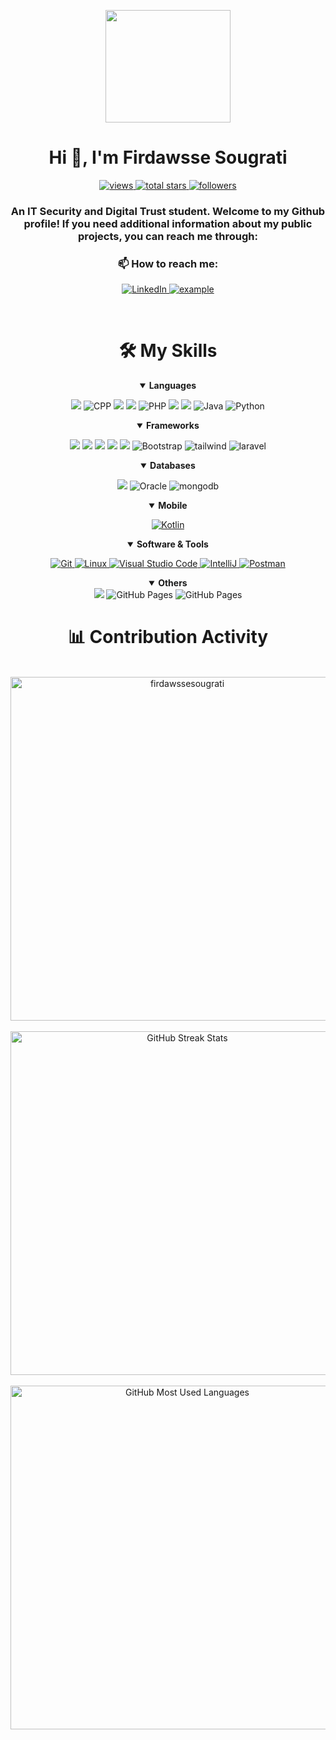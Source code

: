 <div align=center>

<p align=center>
    <img src="https://images-cdn.exchange.art/qshqgr0cjqmr5phD1tK-3gnohYWmfcXwx6VWnk27o38?ext=fastly&optimize=medium" width="200" height="180">
</p>

<h1 align="center">Hi 👋, I'm Firdawsse Sougrati</h1>
<a href="https://github.com/firdawssesougrati?tab=views">
    <img alt="views" title="View of my profile" src="https://komarev.com/ghpvc/?username=firdawssesougrati&label=Views&color=brightgreen&style=for-the-badge" />
</a>
<a href="https://github.com/firdawssesougrati?tab=repositories&sort=stargazers">
    <img alt="total stars" title="Total stars on GitHub" src="https://custom-icon-badges.herokuapp.com/badge/dynamic/json?logo=star&color=212F3C&labelColor=566573&label=Stars&style=for-the-badge&query=%24.stars&url=https://api.github-star-counter.workers.dev/user/firdawssesougrati"/>
</a>
<a href="https://github.com/firdawssesougrati?tab=followers">
    <img alt="followers" title="Follow me on Github" src="https://custom-icon-badges.herokuapp.com/github/followers/firdawssesougrati?color=23960c&labelColor=188207&style=for-the-badge&logo=person-add&label=Followers&logoColor=white"/>
</a>

<br>
<h3 align="center">An IT Security and Digital Trust student. Welcome to my Github profile! If you need additional information about my public projects, you can reach me through:</h3>
</div>

<div align=center>
    <h3>📫 How to reach me:</h3>
    <p align=center>
        <a href="https://www.linkedin.com/in/firdawsse-sougrati-71ba24277/">
            <img alt="LinkedIn" title="firdawsse sougrati" src="https://img.shields.io/badge/LinkedIn-0077B5?style=for-the-badge&logo=linkedin&logoColor=white">
        </a>
        <a href="mailto:firdawsse.sougrati05@gmail.com">
            <img src="https://img.shields.io/badge/Gmail-D14836?style=for-the-badge&logo=gmail&logoColor=white" alt="example"/>
        </a>
    </p>
    <br>
</div>

<div align=center>
    <h1>🛠️ My Skills</h1>
    
   <details open>
  <summary><b>Languages</b></summary>
  <p align="center"> 
      <img src="https://img.shields.io/badge/C-00599C?style=for-the-badge&logo=c&logoColor=white"/>
      <img alt="CPP" src="https://img.shields.io/badge/CPP-239120?style=for-the-badge&logo=csharp&logoColor=white"/>
      <img src="https://img.shields.io/badge/HTML5-E34F26?style=for-the-badge&logo=html5&logoColor=white"/>
      <img src="https://img.shields.io/badge/CSS3-1572B6?style=for-the-badge&logo=css3&logoColor=white"/>
      <img alt="PHP" src="https://img.shields.io/badge/php-474A8A?style=for-the-badge&logo=php&logoColor=white"/>
      <img src="https://img.shields.io/badge/JavaScript-323330?style=for-the-badge&logo=javascript&logoColor=F7DF1E"/>
      <img src="https://img.shields.io/badge/TypeScript-007ACC?style=for-the-badge&logo=typescript&logoColor=white"/>
      <img alt="Java" src="https://custom-icon-badges.demolab.com/badge/-JAVA-ED8B00?style=for-the-badge&logo=java&logoColor=white"/>
      <img alt="Python" src="https://img.shields.io/badge/Python-FFD43B?style=for-the-badge&logo=python&logoColor=darkgreen"/>
  </p>
</details>  

<details open>
  <summary><b>Frameworks</b></summary>
  <p align="center">
      <img src="https://img.shields.io/badge/Spring-6DB33F?style=for-the-badge&logo=spring&logoColor=white"/>
      <img src="https://img.shields.io/badge/Angular-DD0031?style=for-the-badge&logo=angular&logoColor=white"/>
      <img src="https://img.shields.io/badge/Node.js-339933?style=for-the-badge&logo=nodedotjs&logoColor=white"/>
      <img src="https://img.shields.io/badge/Express.js-000000?style=for-the-badge&logo=express&logoColor=white"/>
      <img src="https://img.shields.io/badge/React-20232A?style=for-the-badge&logo=react&logoColor=61DAFB"/>
      <img alt="Bootstrap" src="https://img.shields.io/badge/Bootstrap-563D7C?style=for-the-badge&logo=bootstrap&logoColor=white"/>
      <img alt="tailwind" src="https://img.shields.io/badge/Tailwind-563D7C?style=for-the-badge&logo=tailwind&logoColor=white"/>
      <img alt="laravel" src="https://img.shields.io/badge/Laravel-563D7C?style=for-the-badge&logo=laravel&logoColor=white"/>
  </p>
</details>

<details open>
  <summary><b>Databases</b></summary>
  <p align="center">
      <img src="https://img.shields.io/badge/MySQL-00000F?style=for-the-badge&logo=mysql&logoColor=white"/>
      <img alt="Oracle" src="https://img.shields.io/badge/Oracle-f80000?style=for-the-badge&logo=oracle&logoColor=white"/>
      <img alt="mongodb" src="https://img.shields.io/badge/Mongodb-12100B?style=for-the-badge&logo=mongodb&logoColor=white"/>
  </p>
</details>

<details open>
  <summary><b>Mobile</b></summary>
  <p align="center"> 
      <a href="https://www.kotlin.com/">
          <img alt="Kotlin" src="https://img.shields.io/badge/Kotlin-3DDC84?style=for-the-badge&logo=kotlin&logoColor=white"/>
      </a>
  </p>
</details>

<details open>
  <summary><b>Software & Tools</b></summary>
  <p align="center"> 
      <a href="#">
          <img alt="Git" src="https://img.shields.io/badge/Git-F05032?style=for-the-badge&logo=git&logoColor=white"/>
      </a>
      <a href="#">
          <img alt="Linux" src="https://img.shields.io/badge/Linux-FCC624?style=for-the-badge&logo=linux&logoColor=black"/>
      </a>
      <a href="#">
          <img alt="Visual Studio Code" src="https://img.shields.io/badge/Visual_Studio_Code-0078D4?style=for-the-badge&logo=visual%20studio%20code&logoColor=white"/>
      </a>
      <a href="#">
          <img alt="IntelliJ" src="https://img.shields.io/badge/IntelliJ%20IDEA-34495E.svg?style=for-the-badge&logo=IntelliJ-IDEA&logoColor=white"/>
      </a>
      <a href="#">
          <img alt="Postman" src="https://img.shields.io/badge/Postman-FF6C37?style=for-the-badge&logo=Postman&logoColor=white"/>
      </a>
  </p>
</details>
<details align="" open>
  <summary> 
    <b>Others</b>
  </summary>
    <img src="https://img.shields.io/badge/docker-%230db7ed.svg?style=for-the-badge&logo=docker&logoColor=white"/>
    <img alt="GitHub Pages" src="https://img.shields.io/badge/GitHub-100000?style=for-the-badge&logo=github&logoColor=white">
    <img alt="GitHub Pages" src="https://img.shields.io/badge/arduino-4fccf3?style=for-the-badge&logo=arduino&logoColor=white">
</details> 
</div>

<div align=center>
    <h1>📊 Contribution Activity</h1>
    <br>
    <div>
        <img src="https://github-readme-stats-smoky-sigma.vercel.app/api?username=firdawssesougrati&layout=compact&title_color=6FDA44&text_color=FFFFFF&theme=algolia" alt="firdawssesougrati" width="550" />
    </div>
    <br>
    <div>
        <img src="https://github-readme-streak-stats.herokuapp.com/?user=firdawssesougrati&theme=algolia&date_format=j%20M%5B%20Y%5D&currStreakLabel=6FDA44&fire=6FDA44&ring=6FDA44" alt="GitHub Streak Stats" width="550" />
    </div>
    <br>
    <div>
        <img src="https://github-readme-stats-smoky-sigma.vercel.app/api/top-langs?username=firdawssesougrati&layout=compact&title_color=6FDA44&text_color=FFFFFF&theme=algolia" alt="GitHub Most Used Languages" width="550" />
    </div>
</div>
